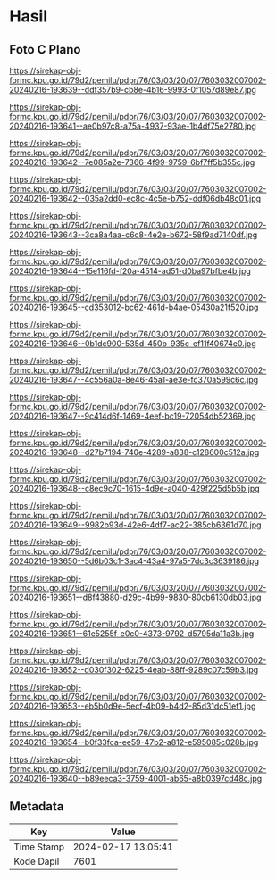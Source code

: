 # Hasil

## Foto C Plano

https://sirekap-obj-formc.kpu.go.id/79d2/pemilu/pdpr/76/03/03/20/07/7603032007002-20240216-193639--ddf357b9-cb8e-4b16-9993-0f1057d89e87.jpg

https://sirekap-obj-formc.kpu.go.id/79d2/pemilu/pdpr/76/03/03/20/07/7603032007002-20240216-193641--ae0b97c8-a75a-4937-93ae-1b4df75e2780.jpg

https://sirekap-obj-formc.kpu.go.id/79d2/pemilu/pdpr/76/03/03/20/07/7603032007002-20240216-193642--7e085a2e-7366-4f99-9759-6bf7ff5b355c.jpg

https://sirekap-obj-formc.kpu.go.id/79d2/pemilu/pdpr/76/03/03/20/07/7603032007002-20240216-193642--035a2dd0-ec8c-4c5e-b752-ddf06db48c01.jpg

https://sirekap-obj-formc.kpu.go.id/79d2/pemilu/pdpr/76/03/03/20/07/7603032007002-20240216-193643--3ca8a4aa-c6c8-4e2e-b672-58f9ad7140df.jpg

https://sirekap-obj-formc.kpu.go.id/79d2/pemilu/pdpr/76/03/03/20/07/7603032007002-20240216-193644--15e116fd-f20a-4514-ad51-d0ba97bfbe4b.jpg

https://sirekap-obj-formc.kpu.go.id/79d2/pemilu/pdpr/76/03/03/20/07/7603032007002-20240216-193645--cd353012-bc62-461d-b4ae-05430a21f520.jpg

https://sirekap-obj-formc.kpu.go.id/79d2/pemilu/pdpr/76/03/03/20/07/7603032007002-20240216-193646--0b1dc900-535d-450b-935c-ef11f40674e0.jpg

https://sirekap-obj-formc.kpu.go.id/79d2/pemilu/pdpr/76/03/03/20/07/7603032007002-20240216-193647--4c556a0a-8e46-45a1-ae3e-fc370a599c6c.jpg

https://sirekap-obj-formc.kpu.go.id/79d2/pemilu/pdpr/76/03/03/20/07/7603032007002-20240216-193647--9c414d6f-1469-4eef-bc19-72054db52369.jpg

https://sirekap-obj-formc.kpu.go.id/79d2/pemilu/pdpr/76/03/03/20/07/7603032007002-20240216-193648--d27b7194-740e-4289-a838-c128600c512a.jpg

https://sirekap-obj-formc.kpu.go.id/79d2/pemilu/pdpr/76/03/03/20/07/7603032007002-20240216-193648--c8ec9c70-1615-4d9e-a040-429f225d5b5b.jpg

https://sirekap-obj-formc.kpu.go.id/79d2/pemilu/pdpr/76/03/03/20/07/7603032007002-20240216-193649--9982b93d-42e6-4df7-ac22-385cb6361d70.jpg

https://sirekap-obj-formc.kpu.go.id/79d2/pemilu/pdpr/76/03/03/20/07/7603032007002-20240216-193650--5d6b03c1-3ac4-43a4-97a5-7dc3c3639186.jpg

https://sirekap-obj-formc.kpu.go.id/79d2/pemilu/pdpr/76/03/03/20/07/7603032007002-20240216-193651--d8f43880-d29c-4b99-9830-80cb6130db03.jpg

https://sirekap-obj-formc.kpu.go.id/79d2/pemilu/pdpr/76/03/03/20/07/7603032007002-20240216-193651--61e5255f-e0c0-4373-9792-d5795da11a3b.jpg

https://sirekap-obj-formc.kpu.go.id/79d2/pemilu/pdpr/76/03/03/20/07/7603032007002-20240216-193652--d030f302-6225-4eab-88ff-9289c07c59b3.jpg

https://sirekap-obj-formc.kpu.go.id/79d2/pemilu/pdpr/76/03/03/20/07/7603032007002-20240216-193653--eb5b0d9e-5ecf-4b09-b4d2-85d31dc51ef1.jpg

https://sirekap-obj-formc.kpu.go.id/79d2/pemilu/pdpr/76/03/03/20/07/7603032007002-20240216-193654--b0f33fca-ee59-47b2-a812-e595085c028b.jpg

https://sirekap-obj-formc.kpu.go.id/79d2/pemilu/pdpr/76/03/03/20/07/7603032007002-20240216-193640--b89eeca3-3759-4001-ab65-a8b0397cd48c.jpg


## Metadata

| Key        | Value               |
| ---------- | ------------------- |
| Time Stamp | 2024-02-17 13:05:41 |
| Kode Dapil | 7601                |




